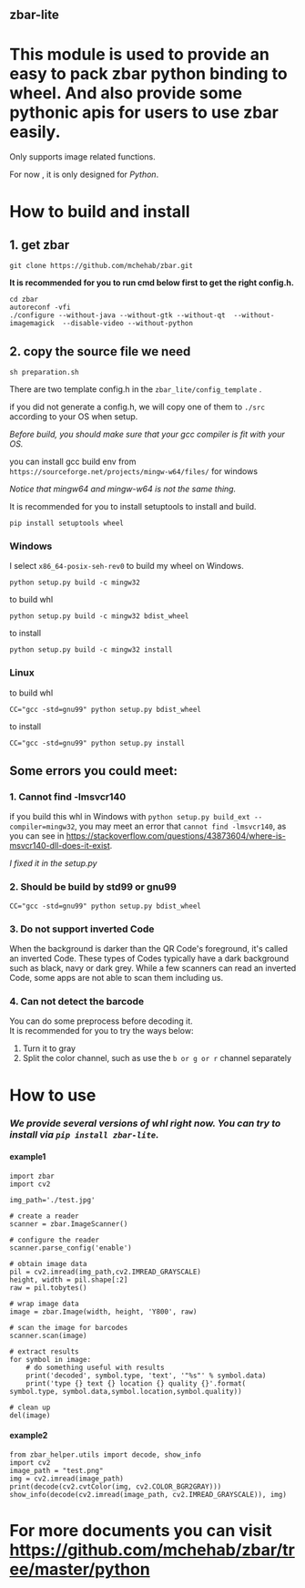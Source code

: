 zbar-lite
----------

# This module is used to provide an easy to pack zbar python binding to wheel. And also provide some pythonic apis for users to use zbar easily. 

Only supports image related functions. 

For now , it is only designed for *Python*.


# How to build and install

## 1. get zbar
```
git clone https://github.com/mchehab/zbar.git
```
**It is recommended for you to run cmd below first to get the right config.h.**

```
cd zbar
autoreconf -vfi
./configure --without-java --without-gtk --without-qt  --without-imagemagick  --disable-video --without-python
```



## 2. copy the source file we need
```
sh preparation.sh
```
There are two template config.h in the `zbar_lite/config_template` . 

if you did not generate a config.h, we will copy one of them to `./src` according to your OS when setup.



*Before build, you should make sure that your gcc compiler is fit with your OS.*

you can install gcc build env from `https://sourceforge.net/projects/mingw-w64/files/` for windows

*Notice that mingw64 and mingw-w64 is not the same thing.*

It is recommended for you to install setuptools to install and build.

```
pip install setuptools wheel
```
### Windows
I select `x86_64-posix-seh-rev0` to build my wheel on Windows.

```
python setup.py build -c mingw32
```

to build whl
```
python setup.py build -c mingw32 bdist_wheel
```

to install
```
python setup.py build -c mingw32 install
```

### Linux

to build whl
```
CC="gcc -std=gnu99" python setup.py bdist_wheel
```

to install
```
CC="gcc -std=gnu99" python setup.py install
```

## Some errors you could meet:

### 1. Cannot find -lmsvcr140

if you build this whl in Windows with `python setup.py build_ext --compiler=mingw32`, 
you may meet an error that `cannot find -lmsvcr140`, as you can see in <https://stackoverflow.com/questions/43873604/where-is-msvcr140-dll-does-it-exist>.

*I fixed it in the setup.py*

### 2. Should be build by std99 or gnu99
```
CC="gcc -std=gnu99" python setup.py bdist_wheel
```
### 3. Do not support inverted Code
When the background is darker than the QR Code's foreground, it's called an inverted Code. 
These types of Codes typically have a dark background such as black, navy or dark grey. 
While a few scanners can read an inverted Code, some apps are not able to scan them including us.

### 4. Can not detect the barcode
You can do some preprocess before decoding it.  
It is recommended for you to try the ways below:
1. Turn it to gray
2. Split the color channel, such as use the ```b or g or r``` channel separately
# How to use
### *We provide several versions of whl right now. You can try to install via `pip install zbar-lite`.*

#### example1

```
import zbar
import cv2

img_path='./test.jpg'

# create a reader
scanner = zbar.ImageScanner()

# configure the reader
scanner.parse_config('enable')

# obtain image data
pil = cv2.imread(img_path,cv2.IMREAD_GRAYSCALE)
height, width = pil.shape[:2]
raw = pil.tobytes()

# wrap image data
image = zbar.Image(width, height, 'Y800', raw)

# scan the image for barcodes
scanner.scan(image)

# extract results
for symbol in image:
    # do something useful with results
    print('decoded', symbol.type, 'text', '"%s"' % symbol.data)
    print('type {} text {} location {} quality {}'.format( symbol.type, symbol.data,symbol.location,symbol.quality))

# clean up
del(image)
```
#### example2
```
from zbar_helper.utils import decode, show_info
import cv2
image_path = "test.png"
img = cv2.imread(image_path)
print(decode(cv2.cvtColor(img, cv2.COLOR_BGR2GRAY)))
show_info(decode(cv2.imread(image_path, cv2.IMREAD_GRAYSCALE)), img)
```
# For more documents you can visit <https://github.com/mchehab/zbar/tree/master/python> 
